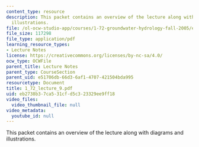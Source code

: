 ```yaml
---
content_type: resource
description: This packet contains an overview of the lecture along with diagrams and
  illustrations.
file: /ol-ocw-studio-app/courses/1-72-groundwater-hydrology-fall-2005/eb2738b37ca531cfd5c323329ee9ff18_1_72_lecture_9.pdf
file_size: 117298
file_type: application/pdf
learning_resource_types:
- Lecture Notes
license: https://creativecommons.org/licenses/by-nc-sa/4.0/
ocw_type: OCWFile
parent_title: Lecture Notes
parent_type: CourseSection
parent_uid: e51706db-66d3-6af1-4707-421504bda995
resourcetype: Document
title: 1_72_lecture_9.pdf
uid: eb2738b3-7ca5-31cf-d5c3-23329ee9ff18
video_files:
  video_thumbnail_file: null
video_metadata:
  youtube_id: null
---
```

This packet contains an overview of the lecture along with diagrams and illustrations.